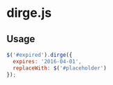 dirge.js
========

## Usage

```javascript
$('#expired').dirge({
  expires: '2016-04-01',
  replaceWith: $('#placeholder')
});
```
